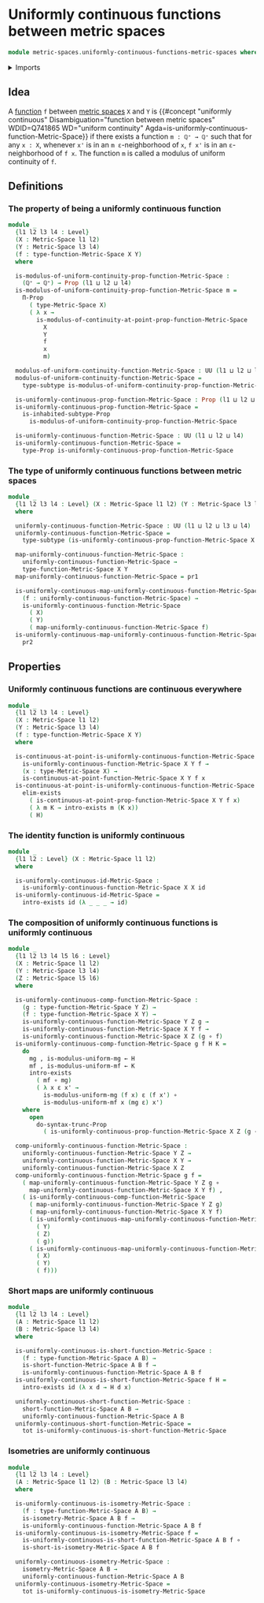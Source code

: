 # Uniformly continuous functions between metric spaces

```agda
module metric-spaces.uniformly-continuous-functions-metric-spaces where
```

<details><summary>Imports</summary>

```agda
open import elementary-number-theory.positive-rational-numbers

open import foundation.dependent-pair-types
open import foundation.existential-quantification
open import foundation.function-types
open import foundation.functoriality-dependent-pair-types
open import foundation.inhabited-subtypes
open import foundation.propositional-truncations
open import foundation.propositions
open import foundation.subtypes
open import foundation.universe-levels

open import logic.functoriality-existential-quantification

open import metric-spaces.continuous-functions-metric-spaces
open import metric-spaces.functions-metric-spaces
open import metric-spaces.isometries-metric-spaces
open import metric-spaces.metric-spaces
open import metric-spaces.short-functions-metric-spaces
```

</details>

## Idea

A [function](metric-spaces.functions-metric-spaces.md) `f` between
[metric spaces](metric-spaces.metric-spaces.md) `X` and `Y` is
{{#concept "uniformly continuous" Disambiguation="function between metric spaces" WDID=Q741865 WD="uniform continuity" Agda=is-uniformly-continuous-function-Metric-Space}}
if there exists a function `m : ℚ⁺ → ℚ⁺` such that for any `x : X`, whenever
`x'` is in an `m ε`-neighborhood of `x`, `f x'` is in an `ε`-neighborhood of
`f x`. The function `m` is called a modulus of uniform continuity of `f`.

## Definitions

### The property of being a uniformly continuous function

```agda
module _
  {l1 l2 l3 l4 : Level}
  (X : Metric-Space l1 l2)
  (Y : Metric-Space l3 l4)
  (f : type-function-Metric-Space X Y)
  where

  is-modulus-of-uniform-continuity-prop-function-Metric-Space :
    (ℚ⁺ → ℚ⁺) → Prop (l1 ⊔ l2 ⊔ l4)
  is-modulus-of-uniform-continuity-prop-function-Metric-Space m =
    Π-Prop
      ( type-Metric-Space X)
      ( λ x →
        is-modulus-of-continuity-at-point-prop-function-Metric-Space
          X
          Y
          f
          x
          m)

  modulus-of-uniform-continuity-function-Metric-Space : UU (l1 ⊔ l2 ⊔ l4)
  modulus-of-uniform-continuity-function-Metric-Space =
    type-subtype is-modulus-of-uniform-continuity-prop-function-Metric-Space

  is-uniformly-continuous-prop-function-Metric-Space : Prop (l1 ⊔ l2 ⊔ l4)
  is-uniformly-continuous-prop-function-Metric-Space =
    is-inhabited-subtype-Prop
      is-modulus-of-uniform-continuity-prop-function-Metric-Space

  is-uniformly-continuous-function-Metric-Space : UU (l1 ⊔ l2 ⊔ l4)
  is-uniformly-continuous-function-Metric-Space =
    type-Prop is-uniformly-continuous-prop-function-Metric-Space
```

### The type of uniformly continuous functions between metric spaces

```agda
module _
  {l1 l2 l3 l4 : Level} (X : Metric-Space l1 l2) (Y : Metric-Space l3 l4)
  where

  uniformly-continuous-function-Metric-Space : UU (l1 ⊔ l2 ⊔ l3 ⊔ l4)
  uniformly-continuous-function-Metric-Space =
    type-subtype (is-uniformly-continuous-prop-function-Metric-Space X Y)

  map-uniformly-continuous-function-Metric-Space :
    uniformly-continuous-function-Metric-Space →
    type-function-Metric-Space X Y
  map-uniformly-continuous-function-Metric-Space = pr1

  is-uniformly-continuous-map-uniformly-continuous-function-Metric-Space :
    (f : uniformly-continuous-function-Metric-Space) →
    is-uniformly-continuous-function-Metric-Space
      ( X)
      ( Y)
      ( map-uniformly-continuous-function-Metric-Space f)
  is-uniformly-continuous-map-uniformly-continuous-function-Metric-Space =
    pr2
```

## Properties

### Uniformly continuous functions are continuous everywhere

```agda
module _
  {l1 l2 l3 l4 : Level}
  (X : Metric-Space l1 l2)
  (Y : Metric-Space l3 l4)
  (f : type-function-Metric-Space X Y)
  where

  is-continuous-at-point-is-uniformly-continuous-function-Metric-Space :
    is-uniformly-continuous-function-Metric-Space X Y f →
    (x : type-Metric-Space X) →
    is-continuous-at-point-function-Metric-Space X Y f x
  is-continuous-at-point-is-uniformly-continuous-function-Metric-Space H x =
    elim-exists
      ( is-continuous-at-point-prop-function-Metric-Space X Y f x)
      ( λ m K → intro-exists m (K x))
      ( H)
```

### The identity function is uniformly continuous

```agda
module _
  {l1 l2 : Level} (X : Metric-Space l1 l2)
  where

  is-uniformly-continuous-id-Metric-Space :
    is-uniformly-continuous-function-Metric-Space X X id
  is-uniformly-continuous-id-Metric-Space =
    intro-exists id (λ _ _ _ → id)
```

### The composition of uniformly continuous functions is uniformly continuous

```agda
module _
  {l1 l2 l3 l4 l5 l6 : Level}
  (X : Metric-Space l1 l2)
  (Y : Metric-Space l3 l4)
  (Z : Metric-Space l5 l6)
  where

  is-uniformly-continuous-comp-function-Metric-Space :
    (g : type-function-Metric-Space Y Z) →
    (f : type-function-Metric-Space X Y) →
    is-uniformly-continuous-function-Metric-Space Y Z g →
    is-uniformly-continuous-function-Metric-Space X Y f →
    is-uniformly-continuous-function-Metric-Space X Z (g ∘ f)
  is-uniformly-continuous-comp-function-Metric-Space g f H K =
    do
      mg , is-modulus-uniform-mg ← H
      mf , is-modulus-uniform-mf ← K
      intro-exists
        ( mf ∘ mg)
        ( λ x ε x' →
          is-modulus-uniform-mg (f x) ε (f x') ∘
          is-modulus-uniform-mf x (mg ε) x')
    where
      open
        do-syntax-trunc-Prop
          ( is-uniformly-continuous-prop-function-Metric-Space X Z (g ∘ f))

  comp-uniformly-continuous-function-Metric-Space :
    uniformly-continuous-function-Metric-Space Y Z →
    uniformly-continuous-function-Metric-Space X Y →
    uniformly-continuous-function-Metric-Space X Z
  comp-uniformly-continuous-function-Metric-Space g f =
    ( map-uniformly-continuous-function-Metric-Space Y Z g ∘
      map-uniformly-continuous-function-Metric-Space X Y f) ,
    ( is-uniformly-continuous-comp-function-Metric-Space
      ( map-uniformly-continuous-function-Metric-Space Y Z g)
      ( map-uniformly-continuous-function-Metric-Space X Y f)
      ( is-uniformly-continuous-map-uniformly-continuous-function-Metric-Space
        ( Y)
        ( Z)
        ( g))
      ( is-uniformly-continuous-map-uniformly-continuous-function-Metric-Space
        ( X)
        ( Y)
        ( f)))
```

### Short maps are uniformly continuous

```agda
module _
  {l1 l2 l3 l4 : Level}
  (A : Metric-Space l1 l2)
  (B : Metric-Space l3 l4)
  where

  is-uniformly-continuous-is-short-function-Metric-Space :
    (f : type-function-Metric-Space A B) →
    is-short-function-Metric-Space A B f →
    is-uniformly-continuous-function-Metric-Space A B f
  is-uniformly-continuous-is-short-function-Metric-Space f H =
    intro-exists id (λ x d → H d x)

  uniformly-continuous-short-function-Metric-Space :
    short-function-Metric-Space A B →
    uniformly-continuous-function-Metric-Space A B
  uniformly-continuous-short-function-Metric-Space =
    tot is-uniformly-continuous-is-short-function-Metric-Space
```

### Isometries are uniformly continuous

```agda
module _
  {l1 l2 l3 l4 : Level}
  (A : Metric-Space l1 l2) (B : Metric-Space l3 l4)
  where

  is-uniformly-continuous-is-isometry-Metric-Space :
    (f : type-function-Metric-Space A B) →
    is-isometry-Metric-Space A B f →
    is-uniformly-continuous-function-Metric-Space A B f
  is-uniformly-continuous-is-isometry-Metric-Space f =
    is-uniformly-continuous-is-short-function-Metric-Space A B f ∘
    is-short-is-isometry-Metric-Space A B f

  uniformly-continuous-isometry-Metric-Space :
    isometry-Metric-Space A B →
    uniformly-continuous-function-Metric-Space A B
  uniformly-continuous-isometry-Metric-Space =
    tot is-uniformly-continuous-is-isometry-Metric-Space
```
